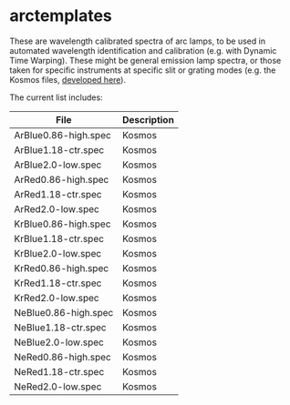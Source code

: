 # arctemplates


These are wavelength calibrated spectra of arc lamps, to be used in automated wavelength identification and calibration (e.g. with Dynamic Time Warping). These might be general emission lamp spectra, or those taken for specific instruments at specific slit or grating modes (e.g. the Kosmos files, [developed here](https://github.com/jradavenport/kosmos-arc)).

The current list includes:

| File | Description | 
| --- | --- |
| ArBlue0.86-high.spec | Kosmos |  
| ArBlue1.18-ctr.spec | Kosmos |   
| ArBlue2.0-low.spec | Kosmos |    
| ArRed0.86-high.spec | Kosmos |   
| ArRed1.18-ctr.spec | Kosmos |    
| ArRed2.0-low.spec | Kosmos |   
| KrBlue0.86-high.spec | Kosmos |  
| KrBlue1.18-ctr.spec | Kosmos |   
| KrBlue2.0-low.spec | Kosmos |    
| KrRed0.86-high.spec | Kosmos |   
| KrRed1.18-ctr.spec | Kosmos |   
| KrRed2.0-low.spec | Kosmos |     
| NeBlue0.86-high.spec | Kosmos |  
| NeBlue1.18-ctr.spec | Kosmos |
| NeBlue2.0-low.spec | Kosmos |
| NeRed0.86-high.spec | Kosmos |
| NeRed1.18-ctr.spec | Kosmos |
| NeRed2.0-low.spec | Kosmos |

